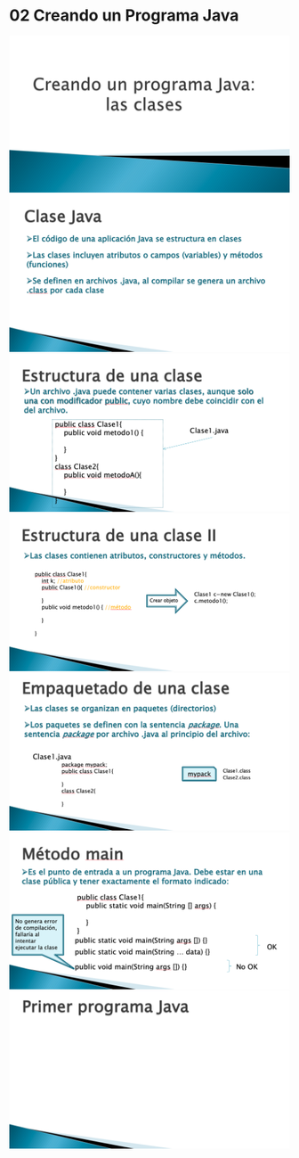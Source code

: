 # 02 Creando un Programa Java

<img src="../images/02-01.png">

<img src="../images/02-02.png">

<img src="../images/02-03.png">

<img src="../images/02-04.png">

<img src="../images/02-05.png">

<img src="../images/02-06.png">

<img src="../images/02-07.png">
